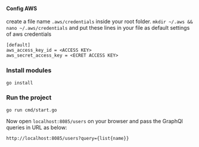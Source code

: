 #### Config AWS 
create a file name `.aws/credentials` inside your root folder. 
``` mkdir ~/.aws && nano ~/.aws/credentials ```
and put these lines in your file as default settings of aws credentials

```
[default]
aws_access_key_id = <ACCESS KEY>
aws_secret_access_key = <ECRET ACCESS KEY>
```

### Install modules
``` go install ```

### Run the project

``` go run cmd/start.go ```

Now open `localhost:8085/users` on your browser and pass the GraphQl queries in URL as below:
```
http://localhost:8085/users?query={list{name}}
```